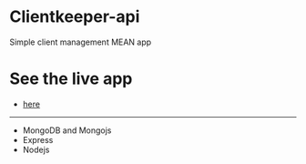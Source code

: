 # Clientkeeper-api
Simple client management MEAN app


# See the live app 
- [here]()
---
* MongoDB and Mongojs
* Express
* Nodejs
